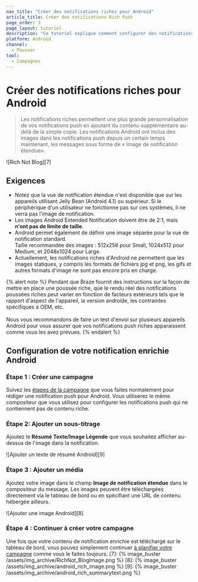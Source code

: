 ```yaml
---
nav_title: "Créer des notifications riches pour Android"
article_title: Créer des notifications Rich Push
page_order: 3
page_layout: tutoriel
description: "Ce tutoriel explique comment configurer des notifications riches Android pour vos campagnes de Braze."
platform: Android
channel:
  - Pousser
tool:
  - Campagnes
---
```


# Créer des notifications riches pour Android

> Les notifications riches permettent une plus grande personnalisation de vos notifications push en ajoutant du contenu supplémentaire au-delà de la simple copie. Les notifications Android ont inclus des images dans les notifications push depuis un certain temps maintenant, les messages sous forme de « Image de notification étendue».

!\[Rich Not Blog\]\[7\]

## Exigences

- Notez que la vue de notification étendue n'est disponible que sur les appareils utilisant Jelly Bean (Android 4.1) ou supérieur. Si le périphérique d'un utilisateur ne fonctionne pas sur ces systèmes, il ne verra pas l'image de notification.
- Les images Android Extended Notification doivent être de 2:1, mais __n'ont pas de limite de taille__.
- Android permet également de définir une image séparée pour la vue de notification standard. <br>Taille recommandée des images : 512x256 pour Small, 1024x512 pour Medium, et 2048x1024 pour Large.
- Actuellement, les notifications riches d'Android ne permettent que les images statiques, y compris les formats de fichiers jpg et png, les gifs et autres formats d'image ne sont pas encore pris en charge.

{% alert note %}
Pendant que Braze fournit des instructions sur la façon de mettre en place une poussée riche, que le rendu réel des notifications poussées riches peut varier en fonction de facteurs extérieurs tels que le rapport d'aspect de l'appareil, la version androïde, les contraintes spécifiques à OEM, etc. <br><br> Nous vous recommandons de faire un test d'envoi sur plusieurs appareils Android pour vous assurer que vos notifications push riches apparaissent comme vous les avez prévues.
{% endalert %}

## Configuration de votre notification enrichie Android

### Étape 1 : Créer une campagne

Suivez les [étapes de la campagne][3] que vous faites normalement pour rédiger une notification push pour Android. Vous utiliserez le même compositeur que vous utilisez pour configurer les notifications push qui ne contiennent pas de contenu riche.

### Étape 2: Ajouter un sous-titrage

Ajoutez le **Résumé Texte/Image Légende** que vous souhaitez afficher au-dessus de l'image dans la notification.

!\[Ajouter un texte de résumé Android\]\[9\]

### Étape 3 : Ajouter un média

Ajoutez votre image dans le champ **Image de notification étendue** dans le compositeur du message. Les images peuvent être téléchargées directement via le tableau de bord ou en spécifiant une URL de contenu hébergée ailleurs.

!\[Ajouter une image Android\]\[8\]

### Étape 4 : Continuer à créer votre campagne

Une fois que votre contenu de notification enrichie est téléchargé sur le tableau de bord, vous pouvez simplement continuer [à planifier votre campagne][6] comme vous le faites toujours.
[7]: {% image_buster /assets/img_archive/RichNot_BlogImage.png %} [8]: {% image_buster /assets/img_archive/android_rich_image.png %} [9]: {% image_buster /assets/img_archive/android_rich_summarytext.png %}

[3]: {{site.baseurl}}/user_guide/message_building_by_channel/push/creating_a_push_message/#creating-a-push-message
[6]: {{site.baseurl}}/user_guide/engagement_tools/campaigns/scheduling_and_organizing/delivery_types/
